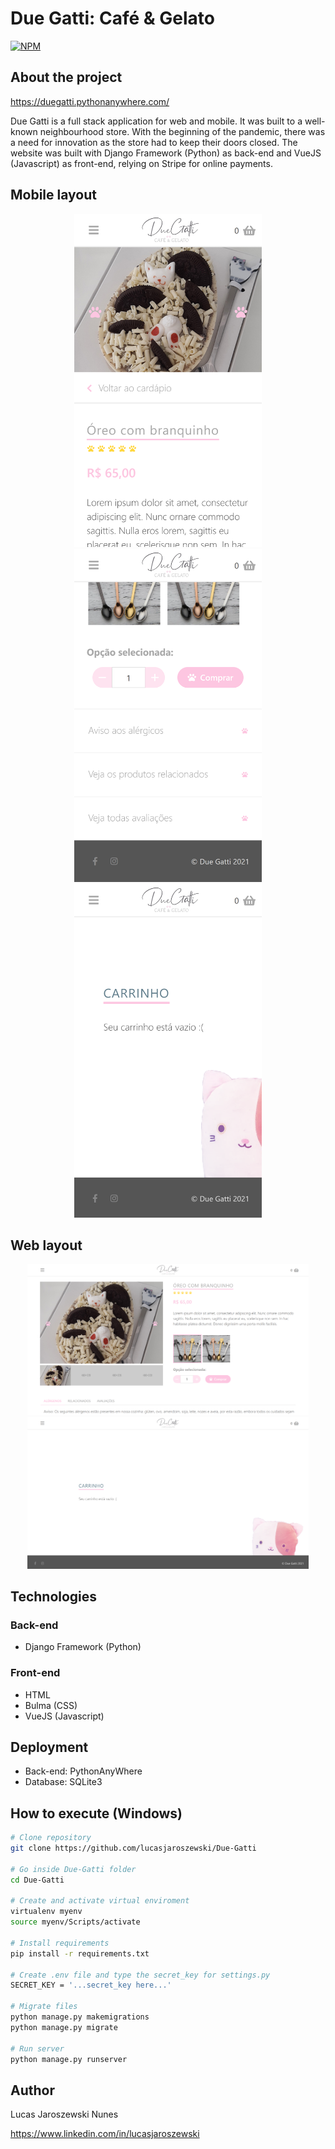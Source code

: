 # Due Gatti: Café & Gelato
[![NPM](https://img.shields.io/npm/l/react)](https://github.com/lucasjaroszewski/Due-Gatti/blob/master/LICENSE) 

## About the project
https://duegatti.pythonanywhere.com/

Due Gatti is a full stack application for web and mobile. It was built to a well-known neighbourhood store. With the beginning of the pandemic, there was a need for innovation as the store had to keep their doors closed. The website was built with Django Framework (Python) as back-end and VueJS (Javascript) as front-end, relying on Stripe for online payments.


## Mobile layout
<p align="center">
  <img src="/assets/mobile-4.png" width="300">
  <img src="/assets/mobile-7.png" width="300">
  <img src="/assets/mobile-6.png" width="300">
</p>

## Web layout
<p align="center">
  <img src="/assets/web-3.png" width="450">
  <img src="/assets/web-4.png" width="450">
</p>

## Technologies
### Back-end
- Django Framework (Python)

### Front-end
- HTML
- Bulma (CSS)
- VueJS (Javascript)

## Deployment
- Back-end: PythonAnyWhere
- Database: SQLite3

## How to execute (Windows)

```bash
# Clone repository
git clone https://github.com/lucasjaroszewski/Due-Gatti

# Go inside Due-Gatti folder
cd Due-Gatti

# Create and activate virtual enviroment
virtualenv myenv
source myenv/Scripts/activate

# Install requirements
pip install -r requirements.txt

# Create .env file and type the secret_key for settings.py
SECRET_KEY = '...secret_key here...'

# Migrate files
python manage.py makemigrations
python manage.py migrate

# Run server
python manage.py runserver
```

## Author

Lucas Jaroszewski Nunes

https://www.linkedin.com/in/lucasjaroszewski

